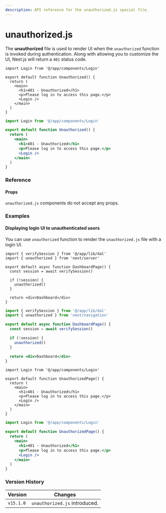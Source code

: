 ```yaml
---
description: API reference for the unauthorized.js special file.
---
```


# unauthorized.js

The **unauthorized** file is used to render UI when the `unauthorized` function is invoked during authentication. Along with allowing you to customize the UI, Next.js will return a `401` status code.

```tsx
import Login from '@/app/components/Login'

export default function Unauthorized() {
  return (
    <main>
      <h1>401 - Unauthorized</h1>
      <p>Please log in to access this page.</p>
      <Login />
    </main>
  )
}
```

```jsx
import Login from '@/app/components/Login'

export default function Unauthorized() {
  return (
    <main>
      <h1>401 - Unauthorized</h1>
      <p>Please log in to access this page.</p>
      <Login />
    </main>
  )
}
```

### Reference

#### Props

`unauthorized.js` components do not accept any props.

### Examples

#### Displaying login UI to unauthenticated users

You can use `unauthorized` function to render the `unauthorized.js` file with a login UI.

```tsx
import { verifySession } from '@/app/lib/dal'
import { unauthorized } from 'next/server'

export default async function DashboardPage() {
  const session = await verifySession()

  if (!session) {
    unauthorized()
  }

  return <div>Dashboard</div>
}
```

```jsx
import { verifySession } from '@/app/lib/dal'
import { unauthorized } from 'next/navigation'

export default async function DashboardPage() {
  const session = await verifySession()

  if (!session) {
    unauthorized()
  }

  return <div>Dashboard</div>
}
```

```tsx
import Login from '@/app/components/Login'

export default function UnauthorizedPage() {
  return (
    <main>
      <h1>401 - Unauthorized</h1>
      <p>Please log in to access this page.</p>
      <Login />
    </main>
  )
}
```

```jsx
import Login from '@/app/components/Login'

export default function UnauthorizedPage() {
  return (
    <main>
      <h1>401 - Unauthorized</h1>
      <p>Please log in to access this page.</p>
      <Login />
    </main>
  )
}
```

### Version History

| Version   | Changes                       |
| --------- | ----------------------------- |
| `v15.1.0` | `unauthorized.js` introduced. |
